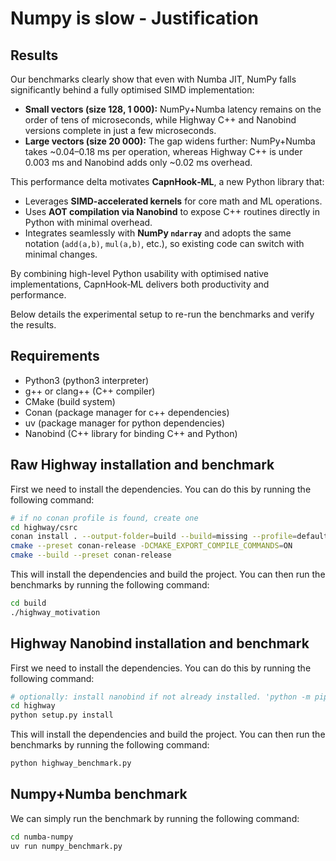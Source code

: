 # Numpy is slow - Justification


## Results
Our benchmarks clearly show that even with Numba JIT, NumPy falls significantly behind a fully optimised SIMD implementation:

- **Small vectors (size 128, 1 000):** NumPy+Numba latency remains on the order of tens of microseconds, while Highway C++ and Nanobind versions complete in just a few microseconds.  
- **Large vectors (size 20 000):** The gap widens further: NumPy+Numba takes ~0.04–0.18 ms per operation, whereas Highway C++ is under 0.003 ms and Nanobind adds only ~0.02 ms overhead.  

This performance delta motivates **CapnHook‑ML**, a new Python library that:

- Leverages **SIMD-accelerated kernels** for core math and ML operations.  
- Uses **AOT compilation via Nanobind** to expose C++ routines directly in Python with minimal overhead.  
- Integrates seamlessly with **NumPy `ndarray`** and adopts the same notation (`add(a,b)`, `mul(a,b)`, etc.), so existing code can switch with minimal changes.

By combining high-level Python usability with optimised native implementations, CapnHook‑ML delivers both productivity and performance.

Below details the experimental setup to re-run the benchmarks and verify the results.

## Requirements
- Python3 (python3 interpreter)
- g++ or clang++ (C++ compiler)
- CMake (build system)
- Conan (package manager for c++ dependencies)
- uv (package manager for python dependencies)
- Nanobind (C++ library for binding C++ and Python)


## Raw Highway installation and benchmark
First we need to install the dependencies. You can do this by running the following command:
```bash
# if no conan profile is found, create one
cd highway/csrc
conan install . --output-folder=build --build=missing --profile=default
cmake --preset conan-release -DCMAKE_EXPORT_COMPILE_COMMANDS=ON
cmake --build --preset conan-release
```
This will install the dependencies and build the project. You can then run the benchmarks by running the following command:
```bash
cd build
./highway_motivation
```

## Highway Nanobind installation and benchmark
First we need to install the dependencies. You can do this by running the following command:
```bash
# optionally: install nanobind if not already installed. 'python -m pip install nanobind'
cd highway
python setup.py install
```
This will install the dependencies and build the project. You can then run the benchmarks by running the following command:
```bash
python highway_benchmark.py
```

## Numpy+Numba benchmark
We can simply run the benchmark by running the following command:
```bash
cd numba-numpy
uv run numpy_benchmark.py
```

